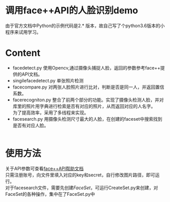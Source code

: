 # 调用face++API的人脸识别demo
由于官方文档中Python的示例代码是2.* 版本，故自己写了个python3.6版本的小程序来试用学习。<br>
# Content
* facedetect.py
使用Opencv,通过摄像头捕捉人脸，返回的参数参考face++提供的API文档。<br>
* singilefacedetect.py
单张照片检测<br>
* facecompare.py
对两张人脸照片进行比对，判断是否是同一人，并返回置信系数。<br>
* facerecogniton.py
整合了前两个部分的功能。实现了摄像头检测人脸，并对库里的照片用字典进行检索是否有对应的照片，从而返回对应的人名字。<br>
为了提高效率，采用了多线程来实现。<br>
* facesearch.py
用摄像头检测尺寸最大的人脸，在创建的faceset中搜索找到是否有对应人脸。
<br><br>
# 使用方法
关于API参数可查看[face++API帮助文档](https://console.faceplusplus.com.cn/documents/5671787) <br>
只需注册账号，向文件里填入对应的key和secret，自行修改图片路径，即可运行。<br>
对于facesearch文件，需要先创建*FaceSet*，可运行CreateSet.py来创建，对FaceSet的各种操作，集中在了FaceSet.py中<br>
